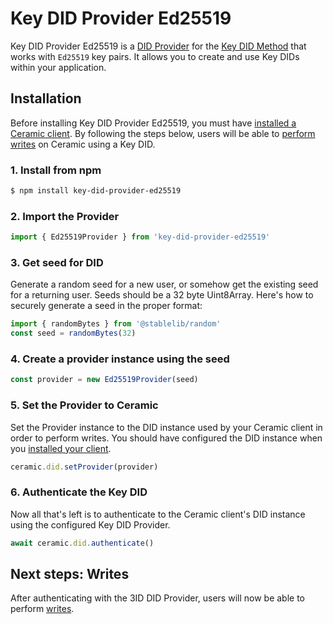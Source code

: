 # Key DID Provider Ed25519
Key DID Provider Ed25519 is a [DID Provider](../../learn/glossary.md#did-provider) for the [Key DID Method](./method.md) that works with `Ed25519` key pairs. It allows you to create and use Key DIDs within your application.

## **Installation**
Before installing Key DID Provider Ed25519, you must have [installed a Ceramic client](../../build/javascript/installation.md). By following the steps below, users will be able to [perform writes](../../build/javascript/writes.md) on Ceramic using a Key DID.


### 1. Install from npm

``` sh
$ npm install key-did-provider-ed25519
```

### 2. Import the Provider

``` javascript
import { Ed25519Provider } from 'key-did-provider-ed25519'
```

### 3. Get seed for DID

Generate a random seed for a new user, or somehow get the existing seed for a returning user. Seeds should be a 32 byte Uint8Array. Here's how to securely generate a seed in the proper format:

``` javascript
import { randomBytes } from '@stablelib/random'
const seed = randomBytes(32)
```

### 4. Create a provider instance using the seed

``` js
const provider = new Ed25519Provider(seed)
```

### 5. Set the Provider to Ceramic

Set the Provider instance to the DID instance used by your Ceramic client in order to perform writes. You should have configured the DID instance when you [installed your client](../../build/javascript/installation.md).

``` javascript
ceramic.did.setProvider(provider)
```

### 6. Authenticate the Key DID
Now all that's left is to authenticate to the Ceramic client's DID instance using the configured Key DID Provider.

``` js
await ceramic.did.authenticate()
```

## **Next steps: Writes**

After authenticating with the 3ID DID Provider, users will now be able to perform [writes](../../build/javascript/writes.md).


</br>
</br>
</br>
